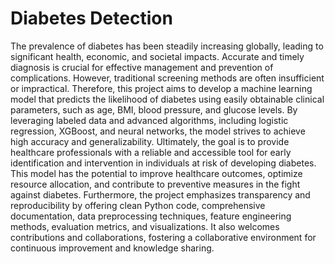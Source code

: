 # Diabetes Detection
The prevalence of diabetes has been steadily increasing globally, leading to significant health, economic, and societal impacts. Accurate and timely diagnosis is crucial for effective management and prevention of complications. However, traditional screening methods are often insufficient or impractical. Therefore, this project aims to develop a machine learning model that predicts the likelihood of diabetes using easily obtainable clinical parameters, such as age, BMI, blood pressure, and glucose levels. By leveraging labeled data and advanced algorithms, including logistic regression, XGBoost, and neural networks, the model strives to achieve high accuracy and generalizability. Ultimately, the goal is to provide healthcare professionals with a reliable and accessible tool for early identification and intervention in individuals at risk of developing diabetes. This model has the potential to improve healthcare outcomes, optimize resource allocation, and contribute to preventive measures in the fight against diabetes. Furthermore, the project emphasizes transparency and reproducibility by offering clean Python code, comprehensive documentation, data preprocessing techniques, feature engineering methods, evaluation metrics, and visualizations. It also welcomes contributions and collaborations, fostering a collaborative environment for continuous improvement and knowledge sharing.
